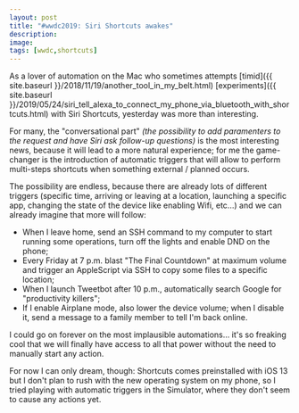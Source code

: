 ```yaml
---
layout: post
title: "#wwdc2019: Siri Shortcuts awakes"
description:
image:
tags: [wwdc,shortcuts]
---
```

As a lover of automation on the Mac who sometimes attempts [timid]({{ site.baseurl }}/2018/11/19/another_tool_in_my_belt.html) [experiments]({{ site.baseurl }}/2019/05/24/siri_tell_alexa_to_connect_my_phone_via_bluetooth_with_shortcuts.html) with Siri Shortcuts, yesterday was more than interesting.

For many, the "conversational part" *(the possibility to add paramenters to the request and have Siri ask follow-up questions)* is the most interesting news, because it will lead to a more natural experience; for me the game-changer is the introduction of automatic triggers that will allow to perform multi-steps shortcuts when something external / planned occurs.

The possibility are endless, because there are already lots of different triggers (specific time, arriving or leaving at a location, launching a specific app, changing the state of the device like enabling Wifi, etc...) and we can already imagine that more will follow:

- When I leave home, send an SSH command to my computer to start running some operations, turn off the lights and enable DND on the phone;
- Every Friday at 7 p.m. blast "The Final Countdown" at maximum volume and trigger an AppleScript via SSH to copy some files to a specific location;
- When I launch Tweetbot after 10 p.m., automatically search Google for "productivity killers";
- If I enable Airplane mode, also lower the device volume; when I disable it, send a message to a family member to tell I'm back online.

I could go on forever on the most implausible automations... it's so freaking cool that we will finally have access to all that power without the need to manually start any action.

For now I can only dream, though: Shortcuts comes preinstalled with iOS 13 but I don't plan to rush with the new operating system on my phone, so I tried playing with automatic triggers in the Simulator, where they don't seem to cause any actions yet.